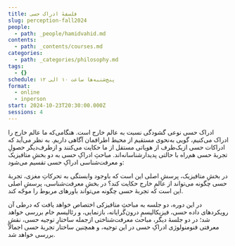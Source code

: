 ```yaml
---
title: فلسفهٔ ادراک حسی
slug: perception-fall2024
people:
  - path: _people/hamidvahid.md
contents:
  - path: _contents/courses.md
categories:
  - path: _categories/philosophy.md
tags:
  - {}
schedule: پنج‌شنبه‌ها ساعت ۱۰ الی ۱۲
format:
  - online
  - inperson
start: 2024-10-23T20:30:00.000Z
sessions: 4
---
```


ادراک حسی نوعی گشودگی نسبت به عالم خارج است. هنگامی‌که ما عالم خارج را ادراک می‌کنیم، گویی به‌نحوی مستقیم از محیط اطرافمان آگاهی داریم. به نظر می‌آید که ادراکات حسی از‌یک‌طرف از هویاتی مستقل از ما حکایت می‌کنند و از‌طرف‌دیگر حصولِ تجربهٔ حسی هم‌راه با حالتی پدیدارشناسانه‌اند. مباحثِ ادراکِ حسی به دو بخشِ متافیزیک و معرفت‌شناسی ادراکِ حسی تقسیم می‌شود:

در بخشِ متافیزیک، پرسشِ اصلی این است که باوجود وابستگی به تحرکاتِ مغزی، تجربهٔ حسی چگونه می‌تواند از عالمِ خارج حکایت کند؟ در بخشِ معرفت‌شناسی، پرسشِ اصلی این است که تجربهٔ حسی چگونه می‌تواند باورهای مربوط را موجّه کند. 

در این دوره، دو جلسه به مباحثِ متافیزکی اختصاص خواهد یافت که درطی آن رویکردهای داده حسی، فیزیکالیسمِ درون‌گرایانه، بازنمایی، و رئالیسم خام بررسی خواهد شد؛ در دو جلسهٔ دیگر، مباحث معرفت‌شناختی ازجمله ساختارِ توجیه حسی، نقشِ معرفتی فنومنولوژی ادراکِ حسی در این توجیه، و همچنین ساختار تجربهٔ حسی اجمالاً بررسی خواهد شد. 
